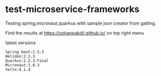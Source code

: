 # test-microservice-frameworks

Testing spring,micronaut,quarkus with sample json creator from gatling.

Find the results at https://ozkanpakdil.github.io/ on top right menu

latest versions
```
Spring boot:2.5.5
Helidon:2.3.3
Quarkus:2.2.3.Final
Micronaut:3.0.3
Vertx:4.1.4
```
